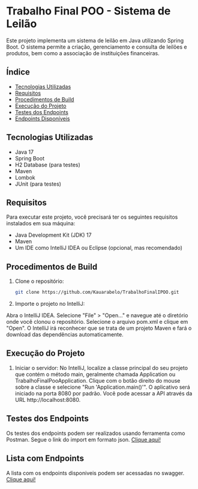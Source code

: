 # Trabalho Final POO - Sistema de Leilão

Este projeto implementa um sistema de leilão em Java utilizando Spring Boot. O sistema permite a criação, gerenciamento e consulta de leilões e produtos, bem como a associação de instituições financeiras.

## Índice

- [Tecnologias Utilizadas](#tecnologias-utilizadas)
- [Requisitos](#requisitos)
- [Procedimentos de Build](#procedimentos-de-build)
- [Execução do Projeto](#execução-do-projeto)
- [Testes dos Endpoints](#testes-dos-endpoints)
- [Endpoints Disponíveis](#endpoints-disponíveis)

## Tecnologias Utilizadas

- Java 17
- Spring Boot
- H2 Database (para testes)
- Maven
- Lombok
- JUnit (para testes)

## Requisitos

Para executar este projeto, você precisará ter os seguintes requisitos instalados em sua máquina:

- Java Development Kit (JDK) 17
- Maven
- Um IDE como IntelliJ IDEA ou Eclipse (opcional, mas recomendado)

## Procedimentos de Build

1. Clone o repositório:

   ```bash
   git clone https://github.com/Kauarabelo/TrabalhoFinalIPOO.git

2. Importe o projeto no IntelliJ:

Abra o IntelliJ IDEA.
Selecione "File" > "Open..." e navegue até o diretório onde você clonou o repositório.
Selecione o arquivo pom.xml e clique em "Open".
O IntelliJ irá reconhecer que se trata de um projeto Maven e fará o download das dependências automaticamente.

## Execução do Projeto

1. Iniciar o servidor:
No IntelliJ, localize a classe principal do seu projeto que contém o método main, geralmente chamada Application ou TrabalhoFinalPooApplication.
Clique com o botão direito do mouse sobre a classe e selecione "Run 'Application.main()'".
O aplicativo será iniciado na porta 8080 por padrão. Você pode acessar a API através da URL http://localhost:8080.

## Testes dos Endpoints
Os testes dos endpoints podem ser realizados usando ferramenta como Postman. Segue o link do import em formato json. <a href="">Clique aqui!</a>

## Lista com Endpoints
A lista com os endpoints disponiveis podem ser acessadas no swagger. <a href="http://localhost:8080/swagger-ui/index.html">Clique aqui!</a>

